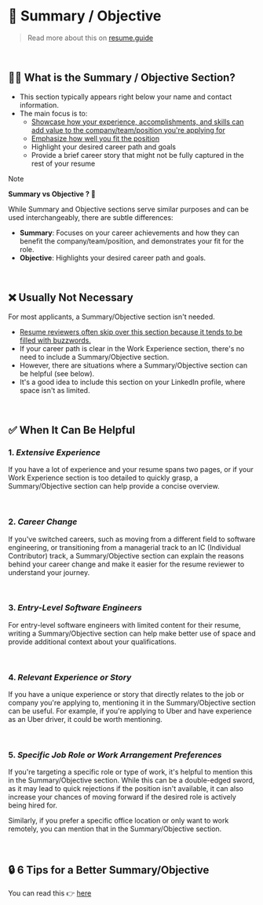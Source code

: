 # 💬 Summary / Objective
> Read more about this on [resume.guide](https://resume.guide/en/write/summary/?ref=github.com)

<br />

## 💁‍♀️ What is the Summary / Objective Section?
- This section typically appears right below your name and contact information.
- The main focus is to:
    - <ins>Showcase how your experience, accomplishments, and skills can add value to the company/team/position you're applying for</ins>
    - <ins>Emphasize how well you fit the position</ins>
    - Highlight your desired career path and goals
    - Provide a brief career story that might not be fully captured in the rest of your resume

>[!NOTE]
>**Summary vs Objective ? 🤔**
>  
>While Summary and Objective sections serve similar purposes and can be used interchangeably, there are subtle differences:
>  - **Summary**: Focuses on your career achievements and how they can benefit the company/team/position, and demonstrates your fit for the role.
>  - **Objective**: Highlights your desired career path and goals.

<br />

## ❌ Usually Not Necessary
For most applicants, a Summary/Objective section isn't needed.

- <ins>Resume reviewers often skip over this section because it tends to be filled with buzzwords. </ins>
- If your career path is clear in the Work Experience section, there's no need to include a Summary/Objective section.
- However, there are situations where a Summary/Objective section can be helpful (see below).
- It's a good idea to include this section on your LinkedIn profile, where space isn't as limited.

<br />

## ✅ When It Can Be Helpful

### 1. *Extensive Experience*
If you have a lot of experience and your resume spans two pages, or if your Work Experience section is too detailed to quickly grasp, a Summary/Objective section can help provide a concise overview.

<br />

### 2. *Career Change*
If you've switched careers, such as moving from a different field to software engineering, or transitioning from a managerial track to an IC (Individual Contributor) track, a Summary/Objective section can explain the reasons behind your career change and make it easier for the resume reviewer to understand your journey.

<br />

### 3. *Entry-Level Software Engineers*
For entry-level software engineers with limited content for their resume, writing a Summary/Objective section can help make better use of space and provide additional context about your qualifications.

<br />

### 4. *Relevant Experience or Story*
If you have a unique experience or story that directly relates to the job or company you're applying to, mentioning it in the Summary/Objective section can be useful. For example, if you're applying to Uber and have experience as an Uber driver, it could be worth mentioning.

<br />

### 5. *Specific Job Role or Work Arrangement Preferences*
If you're targeting a specific role or type of work, it's helpful to mention this in the Summary/Objective section. While this can be a double-edged sword, as it may lead to quick rejections if the position isn't available, it can also increase your chances of moving forward if the desired role is actively being hired for.

Similarly, if you prefer a specific office location or only want to work remotely, you can mention that in the Summary/Objective section.

<br />

## 🔒 6 Tips for a Better Summary/Objective

You can read this 👉 [here](https://www.resume.guide/en/write/summary#-6-tips-for-a-better-summaryobjective/?ref=github.com)
